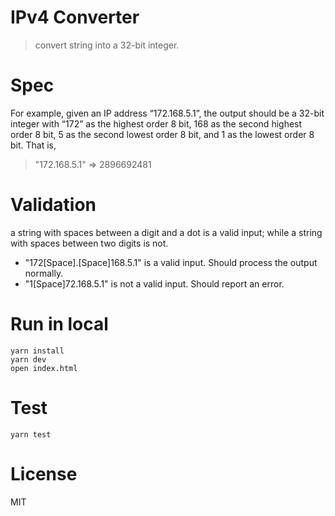 # IPv4 Converter

  > convert string into a 32-bit integer.

# Spec

For example, given an IP address “172.168.5.1”, the output should be a 32-bit integer with “172” as the highest order 8 bit, 168 as the second highest order 8 bit, 5 as the second lowest order 8 bit, and 1 as the lowest order 8 bit. That is,

  > "172.168.5.1" => 2896692481

# Validation

  a string with spaces between a digit and a dot is a valid input; while a string with spaces between two digits is not.

  - "172[Space].[Space]168.5.1" is a valid input. Should process the output normally.
  - "1[Space]72.168.5.1" is not a valid input. Should report an error.

# Run in local

```
yarn install
yarn dev
open index.html
```

# Test

```
yarn test
```

# License

MIT
